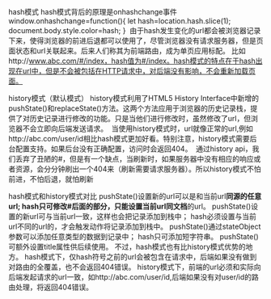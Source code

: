 hash模式
    hash模式背后的原理是onhashchange事件
        window.onhashchange=function(){
        let hash=location.hash.slice(1);
        document.body.style.color=hash;
        } 
    由于hash发生变化的url都会被浏览器记录下来，使得浏览器的前进后退都可以使用了，尽管浏览器没有请求服务器，但是页面状态和url关联起来。后来人们称其为前端路由，成为单页应用标配。
    比如http://www.abc.com/#/index，hash值为#/index。hash模式的特点在于hash出现在url中，但是不会被包括在HTTP请求中，对后端没有影响，不会重新加载页面。

history模式（默认模式）
    history模式利用了HTML5 History Interface中新增的pushState()和replaceState()方法。这两个方法应用于浏览器的历史记录栈，提供了对历史记录进行修改的功能。只是当他们进行修改时，虽然修改了url，但浏览器不会立即向后端发送请求。 
    当使用history模式时，url就像正常的url,例如http://abc.com/user/id相比hash模式更加好看。特别注意，history模式需要后台配置支持。如果后台没有正确配置，访问时会返回404。 
    通过history api，我们丢弃了丑陋的#，但是有一个缺点，当刷新时，如果服务器中没有相应的响应或者资源，会分分钟刷出一个404来（刷新需要请求服务器）。所以history模式不怕前进，不怕后退，就怕刷新

hash模式和history模式对比
    pushState()设置新的url可以是和当前url**同源的任意url;
    hash只可修改#后面的部分，只能设置当前url同文档**的url。
    pushState()设置的新url可与当前url一致，这样也会把记录添加到栈中；
    hash必须设置与当前url不同的url的，才会触发动作将记录添加到栈中。
    pushState()通过stateObject参数可以添加任意类型的数据到记录中；
    hash只可添加短字符串。
    pushState()可额外设置title属性供后续使用。
    不过，hash模式也有比history模式优势的地方。
        hash模式下，仅hash符号之前的url会被包含在请求中，后端如果没有做到对路由的全覆盖，也不会返回404错误。
        history模式下，前端的url必须和实际向后端发起请求的url一致，如http://abc.com/user/id,后端如果没有对user/id的路由处理，将返回404错误。 
